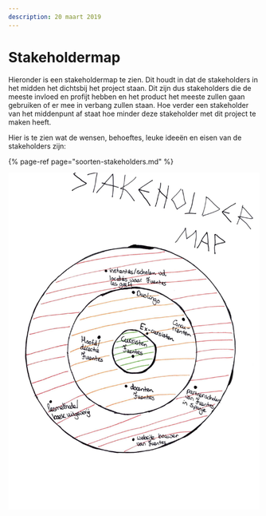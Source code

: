 ```yaml
---
description: 20 maart 2019
---
```


# Stakeholdermap

Hieronder is een stakeholdermap te zien. Dit houdt in dat de stakeholders in het midden het dichtsbij het project staan. Dit zijn dus stakeholders die de meeste invloed en profijt hebben en het product het meeste zullen gaan gebruiken of er mee in verbang zullen staan. Hoe verder een stakeholder van het middenpunt af staat hoe minder deze stakeholder met dit project te maken heeft.

Hier is te zien wat de wensen, behoeftes, leuke ideeën en eisen van de stakeholders zijn:

{% page-ref page="soorten-stakeholders.md" %}

![](../../.gitbook/assets/logboek-scan-31-maart-6-1.jpg)

